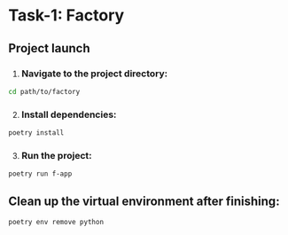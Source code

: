 # Task-1: Factory

## Project launch

1. ### Navigate to the project directory:

```bash
cd path/to/factory
```

2. ### Install dependencies:

```bash
poetry install
```

3. ### Run the project:

```bash
poetry run f-app
```

## Clean up the virtual environment after finishing:

```bash
poetry env remove python
```
